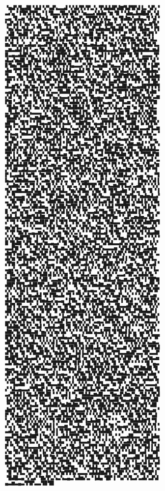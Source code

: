▝▅▟▚▜▄▟█▝▟▟▝▞▚▟▚▃▃▟▝▞▟▞▛▞▛▃▚▝▛▟▟▟▛▟▇▜▟▜▛▟▐▃▝▟▚▝▃▞▄▝▐▜▛▟▜▜▄▝▐▝█▃▃▜▙▞▟▜▞▝▅▃▃▞▟▟▅▝▆▝▉▝▝▟▅▃▙▟█▟▚▝▟▃▄▝▊▃▅▝▟▞▅▞▆▟▃▝▛▝▝▞▃▜▅▟▚▝▜▜▛▞▞▟▃▝▅▝▉▟▆▞▄▟▄▃▜▝▟▝▚▟▚▟▐▝▅▞▃▝▄▝▆▃▝▝▐▞▙▟▜▝▄▝▉▞▛▟▅▛▐▟▆▝▃▞▄▝▅▜▝▟▚▃▆▜▞▝▅▞▟▃▜▟▃▞▝▜▄▟▟▃▜▝▃▝▉▝█▞▝▝▚▟▚▟▅▟▅▜▙▟█▝▚▟▉▝█▟▅▝▐▜▝▟▊▝▆▟▉▝▐▃▛▃▃▞▜▝▞▝▅▟▃▟▞▞▅▟▊▝▆▜▃▝▜▝▝▃▛▝▚▝▅▝▉▟▜▝▛▞▛▜▝▞▝▝▛▝▆▜▟▜▙▟▐▟▜▃▞▜▝▝▊▝▊▜▛▝▟▝▅▝▞▟▛▛▇▞▙▞▆▝▟▃▆▞▙▞▄▞▃▟▄▞▄▃▟▜▚▞▅▞▆▝▇▞▚▞▆▃▅▟▃▟▄▝▇▟▝▞▆▝▐▜▅▜▟▜▙▜▃▃▆▃▟▟▐▜▝▃▅▝▇▃▜▃▜▟█▞▙▝▟▝▄▟▃▝▜▟█▟▃▃▙▞▆▟▆▝█▟▆▟▆▃▆▟▉▃▄▃▟▟▛▟▄▝▞▝▝▛▐▝█▜▛▟▃▟▊▝▉▟▝▝▚▟▐▝▐▟▅▜▛▝▉▝▉▝▃▃▃▝▛▟▃▞▅▟█▝▄▛▇▟▐▟▐▟█▜▞▞▙▞▜▞▛▝▛▛▐▃▚▞▄▟▝▞▞▃▅▃▙▝▆▜▛▝▟▝▊▜▅▞▜▟▆▜▝▟▃▝▞▜▜▞▛▜▚▜▄▃▃▞▚▜▚▃▅▟▇▝▅▃▃▜▚▛▐▝▇▝█▝▐▟▛▟▅▝▛▜▝▜▝▞▛▜▅▞▃▟▟▟▐▟▟▃▅▟▟▝▊▝▅▞▚▃▞▝█▞▟▃▞▞▞▃▚▟█▟▅▞▜▃▃▝█▞▜▟▉▝▆▝▞▜▄▝▊▛▇▝▟▟▃▃▝▞▞▝▛▟▛▟▝▟▟▛▇▛▇▜▄▝▃▜▟▟▆▜▛▝▝▝▚▝▅▜▞▜▅▜▛▝▛▟▄▜▙▝▉▞▆▞▜▟▊▃▞▝▐▃▆▜▄▟▝▝▜▜▚▝▜▝█▞▟▃▆▜▞▝▆▞▆▃▚▞▄▞▛▃▙▟▉▃▝▃▅▞▆▃▜▝▜▞▙▟▜▃▙▟▉▟▚▃▄▟█▜▜▜▜▃▄▛▇▝▟▜▝▜▟▞▆▝▞▃▃▜▙▟▊▟▞▃▃▝▐▛▐▜▅▟▝▜▃▜▛▜▚▜▜▃▛▝▊▟▆▝▞▟▝▝▆▝▛▝▐▞▙▝▝▜▚▃▚▃▃▞▄▟▟▞▚▝▇▃▄▃▚▟▛▝▆▃▟▞▟▜▜▞▙▟▞▃▆▛▇▝▃▟▝▃▆▝▊▝▊▜▚▝▉▜▜▃▚▟▟▞▟▜▝▟▉▜▚▃▄▞▚▞▜▃▅▝▚▜▟▞▞▛▇▝█▟▅▝▛▃▜▝▅▞▞▟▛▟▅▃▝▛▇▟█▟▟▝▊▝▟▞▛▃▞▞▟▃▞▃▆▝▅▝▇▝▜▟▃▃▜▃▙▞▜▟▚▃▃▃▝▞▝▟▜▜▞▝▅▟▇▟▐▜▄▝▉▜▛▟▃▃▞▟▆▝▊▃▅▟▞▞▙▛▇▜▙▟▛▞▝▝▚▃▆▟▇▜▅▝▊▜▟▜▝▞▙▟▛▟▟▞▝▞▃▃▚▟▐▟▅▝█▟▟▝▞▞▟▜▅▟▛▜▃▝▉▜▝▝▐▜▄▃▅▜▟▟▚▃▙▝▚▟▇▜▅▝▄▃▟▜▜▜▄▝▛▜▃▟█▝▐▞▙▜▜▞▜▜▝▃▚▟▄▟▜▛▇▞▟▟▄▞▝▟▄▃▚▃▞▟▜▞▆▞▅▛▇▝▝▃▙▝▉▞▟▟▊▃▃▟▜▃▆▜▚▃▄▝▅▟▃▛▐▟▝▜▜▞▟▟▜▝▟▃▆▟▚▛▐▝▅▞▜▝▞▜▟▝▚▝▃▛▇▝▊▃▙▞▃▝▜▝▇▞▝▃▃▃▞▟▇▟▞▃▟▜▟▝▐▞▟▜▝▝▅▟▟▜▜▝▃▝▚▝▅▃▄▞▟▝▜▞▝▝▊▃▆▜▚▟▝▝▜▞▟▝▚▝▛▜▟▞▟▝▐▜▃▝▉▃▆▃▝▟▇▝█▟▚▟▅▃▝▟▆▃▆▟▝▝▄▞▚▟▉▟▚▜▚▛▐▜▞▃▞▟▐▟▅▟▞▜▃▟▟▞▆▝▚▛▐▃▄▜▟▛▐▛▇▞▟▜▃▝█▟▟▟▟▃▜▛▐▝▄▝▉▟▞▞▄▞▃▜▄▞▟▃▅▝▊▃▄▞▃▝▆▝▚▟▝▜▜▛▇▟▆▝█▝▉▝▜▜▙▛▇▜▞▟▟▝▃▟▛▃▛▝▄▟▃▝█▜▝▜▟▟▆▜▞▞▜▞▆▃▆▜▟▟▅▝▜▞▛▝▃▞▛▞▄▟▝▃▟▟▚▟▟▟▊▜▙▛▐▜▞▃▅▞▃▞▚▟▜▝▜▃▛▛▐▞▄▞▆▝▐▜▝▝▆▝▅▝▆▃▚▜▄▞▆▞▝▟▊▃▟▟▃▃▞▃▆▟▅▞▛▜▃▜▞▟▜▞▙▛▇▝▅▃▜▟▅▝▞▟▅▟▇▝▇▝▊▝▛▝▜▛▐▃▄▟▟▝▆▜▃▝▇▞▜▝▟▜▃▃▝▞▚▞▛▞▝▞▆▝▉▜▝▝▛▟▉▟▃▞▝▃▄▝▄▃▝▜▙▃▞▟▆▟▆▃▃▜▝▃▅▞▄▜▛▞▃▝▅▞▛▃▄▞▝▝▃▛▐▃▙▞▆▃▚▞▝▝▐▜▅▞▞▟▐▝▄▟▆▞▃▜▞▜▝▞▄▝█▝▞▃▚▝▄▞▃▝▞▜▜▜▛▝▊▞▚▃▆▟▜▜▃▞▃▟▛▞▝▝▞▞▜▞▄▟▇▃▆▃▛▟▄▜▜▝▟▞▜▟▃▝▆▞▟▜▙▞▚▜▙▝▊▝▉▜▃▟▆▝▐▞▃▝▊▝▊▝▐▞▃▜▃▃▄▝▛▟▛▜▃▝▜▛▐▟▆▝▜▞▆▞▄▟▚▝▉▞▙▃▃▜▛▜▚▞▆▜▅▝▅▟▅▟▃▞▃▝█▞▜▛▐▞▙▞▅▃▝▟▆▛▇▃▜▟▉▟▚▟▜▞▞▟▐▃▅▜▟▝▉▝█▟▝▞▟▟▐▞▚▜▙▝▛▟▅▝▃▃▞▟▉▟▅▃▝▟▐▟█▞▆▜▛▟▐▃▜▝▃▞▝▝▟▟▝▜▜▜▛▝▚▃▝▟▐▞▆▝▊▝▃▞▚▞▆▝▝▃▆▃▜▝▊▜▞▟▐▞▞▝▊▝▛▃▃▟▞▜▅▝▉▞▆▃▞▟▟▟▐▜▝▜▃▝▄▟▟▃▙▞▙▟▇▜▟▟▇▃▛▜▚▞▃▝▉▝▚▝▝▝▊▟▆▟▜▟▜▜▅▝▝▃▛▃▅▟▅▃▜▟▝▞▝▜▝▝▆▜▚▞▆▟▉▛▐▛▐▝▉▜▝▜▜▞▚▞▙▝▝▟▄▝▉▟▃▃▝▟▇▜▞▟▛▟▆▛▇▜▅▞▅▜▃▝▝▝▞▃▃▝▚▜▟▝▇▃▜▞▄▞▝▟▜▞▅▞▆▃▚▝▊▜▃▞▅▝▇▞▅▜▅▃▟▞▞▝▛▝▇▞▛▃▄▃▆▞▅▝▞▃▅▝▇▞▞▃▚▝▝▝▚▟▟▃▟▝▊▜▙▝▝▟▄▟▄▜▝▟▄▟▇▞▞▞▅▟▛▜▙▝▐▝▟▟▚▞▚▜▅▝▞▝▇▞▚▜▃▝▟▟▄▞▙▝▃▜▅▃▛▟▄▜▅▝▝▝▞▝▉▝█▟▇▝▟▜▃▜▄▞▆▃▄▃▞▝█▝█▞▃▜▙▞▛▜▃▝▟▜▟▃▃▟▚▞▄▞▄▃▄▛▐▞▞▃▃▛▇▝▃▝▚▝▉▞▟▃▚▝█▃▆▃▚▟▜▞▛▞▆▞▙▟▚▃▃▃▅▝▟▜▟▝▛▟▝▃▙▟▅▟▆▜▚▟▐▃▝▜▙▞▙▛▐▜▚▝▄▝█▟▊▟▝▃▆▜▚▟▞▃▙▞▞▟▛▞▝▜▛▟▆▜▛▟▝▃▟▞▆▝▇▜▙▟▆▞▛▞▜▃▃▜▚▟▉▞▜▞▙▟▟▝▞▃▛▜▜▞▝▜▚▟▐▝▆▞▝▜▄▟▜▃▞▛▇▝▃▟▟▝▝▃▝▃▜▃▄▝▝▜▞▝▄▟▛▃▟▞▜▝▄▝█▟▉▞▛▝▝▃▅▝▅▃▛▞▃▟▝▃▄▞▃▝▃▝▜▟▄▝▞▞▛▝▟▜▄▝▐▞▃▞▃▟▐▞▝▝▅▜▝▞▟▞▄▜▞▜▅▞▆▝▇▝▐▃▞▜▙▝▞▟▅▜▝▞▜▟▊▟▐▞▞▞▆▝▊▝▝▟▃▞▃▃▚▝▄▜▞▝▃▃▞▜▛▃▚▟▟▞▙▝▚▟▇▜▞▝█▃▟▟▝▟▉▝▃▃▅▞▜▞▜▟▇▜▟▟▊▜▝▝▉▟▃▞▙▃▆▃▆▝█▝▐▝█▛▇▟█▛▐▜▜▃▟▟▉▜▛▃▙▟▉▜▝▟▝▝█▝▆▃▚▜▅▟▇▃▅▞▚▜▛▃▚▟▞▝█▃▅▜▚▞▞▞▝▞▜▟▐▝▟▃▝▝▝▞▆▟▅▜▝▃▃▝▄▝▉▃▄▃▝▃▞▜▅▞▝▛▐▝▞▝▅▞▃▜▙▜▛▟▝▃▝▟▚▝▅▃▟▟▝▛▐▜▙▃▙▝▜▝▝▜▞▃▙▝▅▝▞▜▚▜▄▟▚▃▚▝▝▝▟▃▛▃▅▟▟▝▇▟▟▜▟▞▚▜▅▟▃▞▄▃▄▝▐▜▙▝▝▟▊▟▆▜▄▞▆▃▅▛▐▝▉▟▝▝▞▟█▟▜▞▜▟▜▝▛▃▃▝▃▞▄▞▟▜▞▝▃▝▇▜▄▞▜▝▊▝▐▞▛▜▃▞▃▝█▃▃▟▛▟▚▞▝▝▛▞▞▟▉▝▟▜▟▝▇▞▝▝▊▜▛▝▊▝▇▜▅▜▅▟▆▞▞▟▟▝▉▟▜▟▞▜▟▞▜▃▛▜▙▟▄▛▐▞▝▞▄▜▜▟▃▜▟▟▃▝▟▃▄▝▐▃▅▜▛▝▉▝▐▃▜▟▞▜▟▟▆▟▃▝▚▝▅▟▄▜▅▟▉▞▄▞▅▞▅▜▚▃▜▝▜▝▚▞▞▃▙▛▐▃▚▞▅▞▞▜▝▃▄▃▜▟▜▞▙▝▄▝▟▞▞▝▚▟▃▃▚▜▟▟▇▞▜▞▞▃▜▟▝▃▙▟▃▟█▝▉▝▉▞▞▟▚▞▆▞▝▃▃▝▛▞▟▜▜▝▝▝▜▝▞▟▞▟▇▞▜▞▙▟█▃▆▝▅▞▞▞▅▞▟▞▝▞▝▝▚▜▟▞▄▃▙▜▜▝▊▜▙▟▐▞▄▝▄▞▆▜▝▝█▜▞▟▊▞▃▝▊▛▇▜▚▝▚▞▄▟▄▃▞▜▟▝▅▃▃▝▃▝▞▞▛▃▝▞▟▟▃▜▃▜▃▞▞▜▛▟▛▝▟▃▜▝▄▟▃▝▞▞▞▟▐▝▆▃▙▟▄▜▄▝▞▃▛▞▄▃▞▜▄▞▅▝▛▜▜▞▞▟▚▃▅▃▄▜▙▟▜▞▜▟▊▝▇▞▄▝▟▝▉▞▙▝▉▜▞▟▐▟▉▃▙▝▊▟▅▝▃▃▆▝▞▟▟▞▜▞▜▜▟▟▜▞▄▝▇▝▚▜▙▟▊▜▚▝▆▟▅▜▃▝▐▟▐▃▛▟▝▜▅▜▄▞▛▜▃▃▆▟▛▃▃▜▛▃▃▛▇▟█▜▄▞▟▃▄▟▚▝▛▜▚▞▞▟▚▟▛▜▟▝▅▝▄▞▅▝▞▞▄▞▜▞▟▜▛▝▉▝▃▞▆▃▅▃▙▜▙▃▛▜▞▃▝▃▞▟▄▜▛▛▇▜▚▝▊▛▐▝█▝▉▞▅▜▙▝▊▝▃▜▛▝▝▝▝▝█▝▄▃▄▃▄▝▝▟▛▞▙▜▛▟▄▃▞▛▐▜▄▜▅▟▐▞▝▜▜▟▜▜▞▟▐▜▛▝▊▝▅▞▛▟▇▟█▝▊▟▛▞▜▟▟▟▚▜▅▃▃▝▃▟▐▃▄▃▝▝▄▛▇▞▜▞▛▟▛▟▅▞▛▟▅▟▃▜▄▟▇▟▚▟▅▝▞▃▅▜▅▞▚▝▄▜▚▝█▞▚▝▟▞▆▛▐▝▟▟▉▟▊▝▉▝▚▟█▃▅▟▛▝▐▞▅▝▄▟▄▞▙▝▝▜▄▟▆▝▝▞▄▃▆▝▇▃▃▟▄▝▝▞▄▝▞▞▄▃▚▜▜▃▄▝▆▝▛▝▃▜▅▞▄▞▃▃▃▞▞▝▟▃▄▃▃▞▜▜▅▛▐▃▚▝▛▟▜▞▝▃▙▟▜▃▙▞▛▃▛▃▅▃▞▟▝▟▆▞▜▃▚▃▆▝█▃▞▜▟▟▐▝▇▃▙▜▛▟▉▝▝▝▄▟▐▝▚▝▜▟▟▃▆▟▊▃▃▜▅▃▛▟▆▞▚▃▜▟▝▞▛▟▐▟▞▟▞▟▚▞▄▝▐▟▅▝▅▜▙▝▝▝▄▟▆▞▜▜▛▃▅▞▙▜▄▟▊▜▄▃▟▟▉▝▜▜▚▟▊▝▚▝▟▞▟▜▚▃▙▝▜▃▟▟▉▞▆▟▇▟▇▞▜▜▝▟▝▟█▞▟▝▇▜▅▝▊▞▜▝▆▜▝▟▉▟▆▜▝▜▚▞▜▃▆▝▄▟▐▃▅▝▄▟▐▟▚▃▃▞▛▞▆▝▊▜▟▟▚▟▞▟▞▞▜▟▚▜▅▃▅▝▛▝▊▟▃▞▙▜▞▃▝▝▞▃▛▃▅▜▟▃▛▞▜▜▞▝▝▞▟▞▜▃▝▝▝▃▝▟▊▝█▞▜▝▚▟▚▞▝▟▉▛▐▞▞▞▟▞▞▝▜▝▛▟▟▜▞▟▅▛▐▃▙▟▆▝▆▝▝▝▃▝▛▝▇▟▟▟▆▜▝▜▞▃▚▝▆▃▜▝▟▜▞▞▟▟▐▝▃▃▅▝▚▃▙▃▝▛▐▟▞▃▙▝▇▝▄▃▄▞▚▜▙▝▞▞▚▜▝▃▟▞▃▝▆▞▛▝▉▝▃▝▝▟▐▝▊▜▜▃▞▟█▟▅▝▅▜▟▟█▞▝▝▚▝▝▝▆▟▞▟▟▞▝▝▃▃▛▜▟▃▅▟▇▛▐▝▆▞▞▝▃▟▟▞▛▜▚▞▅▝▝▞▟▝▐▝▚▝▝▃▃▟█▃▃▝▃▛▐▟▅▜▚▝█▞▜▃▜▃▚▝▚▃▜▟▝▟▄▝▝▞▛▜▃▃▟▝▚▞▝▞▝▟▚▝▞▃▟▞▟▝▛▟█▜▃▝▛▝▚▝▅▞▟▃▃▃▙▞▚▃▜▟▞▃▞▝█▃▟▝▄▟▜▜▝▜▚▞▟▜▞▟▛▛▐▝▜▞▜▟▐▝▟▞▅▝▉▞▜▜▝▟█▝▐▞▝▟▚▟▟▃▜▞▟▟▜▝▅▝▆▞▝▟▉▃▝▟▝▝▐▟▊▝▄▟▝▝▆▛▇▃▝▃▃▝▛▟▊▟▟▝▛▝▇▞▃▞▚▜▟▞▝▜▝▝▉▝█▛▐▃▚▜▙▝▛▃▃▟▉▝▐▟█▃▙▟▅▝▅▜▄▟▚▝▆▝▅▜▃▟▃▞▛▜▙▝▝▟▊▝▞▜▅▞▃▃▛▟▞▜▝▟▊▝▐▃▞▟▐▃▚▟▝▟▅▛▇▜▄▃▝▟▇▞▚▟▟▝▅▜▅▛▇▃▝▝▞▜▟▟▃▝▃▟▝▝▉▃▟▞▝▟█▝▇▞▚▝▄▝▉▝▚▜▃▝▄▞▚▟▝▜▝▞▜▞▆▜▜▜▞▃▃▃▚▟▟▟▇▟▜▝▃▜▛▝▞▝▃▝▟▞▜▛▐▝█▟█▃▄▝▞▃▞▝▇▞▛▃▚▃▚▃▄▃▚▟▆▞▃▝▐▟▄▝█▛▐▝▚▞▚▜▃▞▃▟▞▃▛▟▄▃▆▃▄▃▜▜▛▃▃▜▉▜▉
